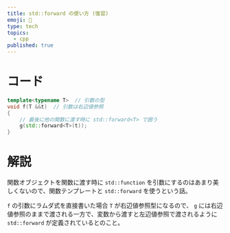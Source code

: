 ```yaml
---
title: std::forward の使い方 (復習)
emoji: 📝
type: tech
topics:
  - cpp
published: true
---
```


# コード

```cpp
template<typename T>  // 引数の型
void f(T &&t)  // 引数は右辺値参照
{
    // 最後に他の関数に渡す時に std::forward<T> で囲う
    g(std::forward<T>(t));
}
```

# 解説

関数オブジェクトを関数に渡す時に `std::function` を引数にするのはあまり美しくないので、関数テンプレートと `std::forward` を使うという話。

`f` の引数にラムダ式を直接書いた場合 `T` が右辺値参照型になるので、 `g` には右辺値参照のままで渡される一方で、変数から渡すと左辺値参照で渡されるように `std::forward` が定義されているとのこと。
